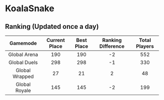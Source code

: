 # KoalaSnake

## Ranking (Updated once a day)
| Gamemode | Current Place | Best Place | Ranking Difference | Total Players |
|:--------:|:-------------:|:----------:|:------------------:|:-------------:|
| Global Arena | 190 | 190 | -2 | 552 |
| Global Duels | 298 | 298 | -1 | 330 |
| Global Wrapped | 27 | 21 | 2 | 48 |
| Global Royale | 145 | 145 | -2 | 199 |

